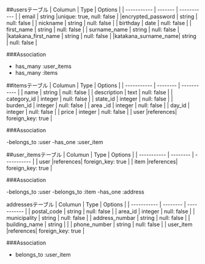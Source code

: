 ##usersテーブル
| Columun             |  Type   | Options                  |
| -----------         | ------- | -----------              |
| email               | string  |unique: true, null: false |
|encrypted_password   | string  | null: false              |
| nickname            | string  | null: false              |
| birthday            | date    | null: false              |
| first_name          | string  | null: false              |
| surname_name        | string  | null: false              |
|katakana_first_name  | string  | null: false              |
|katakana_surname_name| string  | null: false              |

###Association

- has_many :user_items
- has_many :items

##itemsテーブル
| Columun     |   Type   |  Options          |
| ----------- | -------- |  -----------      |
| name        | string   |  null: false      |
| description | text     |  null: false      |
| category_id | integer  |  null: false      |
| state_id    | integer  |  null: false      |
| burden_id   | integer  |  null: false      |
| area _id    | integer  |  null: false      |
| day_id      | integer  |  null: false      |
| price       | integer  |  null: false      |
|    user     |references| foreign_key: true |


 ###Association

-belongs_to :user
-has_one :user_item


##user_itemsテーブル
| Columun     |   Type   |  Options          |
| ----------- | -------- |  -----------      |
| user        |references| foreign_key: true |
| item        |references| foreign_key: true |

###Association

-belongs_to :user
-belongs_to :item
-has_one :address

addressesテーブル
| Columun         |  Type    | Options           |
| -----------     | -------- | -----------       |
| postal_code     | string   | null: false       |
| area_id         | integer  | null: false       |
| municipality    | string   | null: false       |
| address_numbar  | string   | null: false       |
| building_name   | string   |                   |
| phone_number    | string   | null: false       |
| user_item       |references| foreign_key: true |

 ###Association

- belongs_to :user_item

